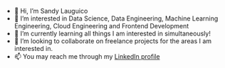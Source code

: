 - 👋 Hi, I’m Sandy Lauguico
- 👀 I’m interested in Data Science, Data Engineering, Machine Learning Engineering, Cloud Engineering and Frontend Development
- 🌱 I’m currently learning all things I am interested in simultaneously!
- 💞️ I’m looking to collaborate on freelance projects for the areas I am interested in.
- 📫 You may reach me through my <a href="https://www.linkedin.com/in/sandy-lauguico-257592111/" target="_blank">LinkedIn profile</a>
<!---
sclauguico/sclauguico is a ✨ special ✨ repository because its `README.md` (this file) appears on your GitHub profile.
You can click the Preview link to take a look at your changes.
--->
